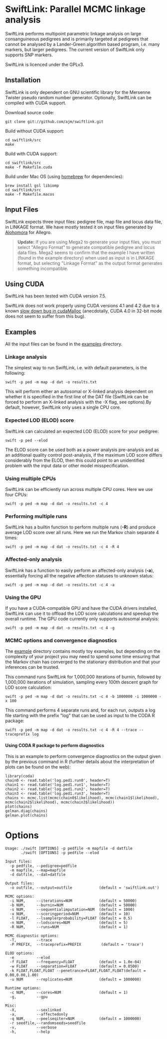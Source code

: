 # SwiftLink: Parallel MCMC linkage analysis

SwiftLink performs multipoint parametric linkage analysis on large consanguineous pedigrees and is primarily targeted at pedigrees that cannot be analysed by a Lander-Green algorithm based program, i.e. many markers, but larger pedigrees. The current version of SwiftLink only supports SNP markers.

SwiftLink is licenced under the GPLv3.

## Installation

SwiftLink is only dependent on GNU scientific library for the Mersenne Twister pseudo random number generator. Optionally, SwiftLink can be compiled with CUDA support.

Download source code:

    git clone git://github.com/ajm/swiftlink.git

Build without CUDA support:

    cd swiftlink/src
    make

Build with CUDA support:

    cd swiftlink/src
    make -f Makefile.cuda

Build under Mac OS (using [homebrew](http://brew.sh/) for dependencies):

    brew install gsl libiomp
    cd swiftlink/src
    make -f Makefile.macos

## Input Files

SwiftLink expects three input files: pedigree file, map file and locus data file, in LINKAGE format. We have mostly tested it on input files generated by [Alohomora](http://bioinformatics.oxfordjournals.org/content/21/9/2123.full.pdf) for Allegro.

> <b>Update:</b> If you are using Mega2 to generate your input files, you must select "Allegro Format" to generate compatible pedigree and locus data files. 
> Mega2 seems to confirm that the example I have written (found in the example directory) when used as input is in LINKAGE format, but selecting "Linkage Format" as the output format generates something incompatible.

## Using CUDA

SwiftLink has been tested with CUDA version 7.5.

SwiftLink does not work properly using CUDA versions 4.1 and 4.2 due to a known [slow down bug in cudaMalloc](http://stackoverflow.com/questions/10320562/a-disastrous-slowdown-of-cudamalloc-in-nvidia-drivers-from-version-285) (anecdotally, CUDA 4.0 in 32-bit mode does not seem to suffer from this bug).

## Examples

All the input files can be found in the [examples](https://github.com/ajm/swiftlink/tree/master/example) directory.

### Linkage analysis

The simplest way to run SwiftLink, i.e. with default parameters, is the following:

    swift -p ped -m map -d dat -o results.txt

This will perform either an autosomal or X-linked analysis dependent on whether it is specified in the first line of the DAT file (SwiftLink can be forced to perform an X-linked analysis with the -X flag, see options).By default, however, SwiftLink only uses a single CPU core.

### Expected LOD (ELOD) score

SwiftLink can calculated an expected LOD (ELOD) score for your pedigree:

    swift -p ped --elod

The ELOD score can be used both as a power analysis pre-analysis and as an additional quality control post-analysis, if the maximum LOD score differs considerably from the ELOD, then this could point to an unidentified problem with the input data or other model misspecification.

### Using multiple CPUs

SwiftLink can be efficiently run across multiple CPU cores. Here we use four CPUs:

    swift -p ped -m map -d dat -o results.txt -c 4 

### Performing multiple runs

SwiftLink has a builtin function to perform multiple runs (<b>-R</b>) and produce average LOD score over all runs. Here we run the Markov chain separate 4 times:

    swift -p ped -m map -d dat -o results.txt -c 4 -R 4

### Affected-only analysis

SwiftLink has a function to easily perform an affected-only analysis (<b>-a</b>), essentially forcing all the negative affection statuses to unknown status:

    swift -p ped -m map -d dat -o results.txt -c 4 -a

### Using the GPU

If you have a CUDA-compatible GPU and have the CUDA drivers installed, SwiftLink can use it to offload the LOD score calculations and speedup the overall runtime. The GPU code currently only supports autosomal analysis:

    swift -p ped -m map -d dat -o results.txt -c 4 -g

### MCMC options and convergence diagnostics

The [example](https://github.com/ajm/swiftlink/tree/master/example) directory contains mostly toy examples, but depending on the complexity of your project you may need to spend some time ensuring that the Markov chain has converged to the stationary distribution and that your inferences can be trusted. 

This command runs SwiftLink for 1,000,000 iterations of burnin, followed by 1,000,000 iterations of simulation, sampling every 100th descent graph for LOD score calculation:

    swift -p ped -m map -d dat -o results.txt -c 4 -b 1000000 -i 1000000 -x 100

This command performs 4 separate runs and, for each run, outputs a log file starting with the prefix "log" that can be used as input to the CODA R package:

    swift -p ped -m map -d dat -o results.txt -c 4 -R 4 --trace --traceprefix log

#### Using CODA R package to perform diagnostics

This is an example to perform convergence diagnostics on the output given by the previous command in R (further details about the interpretation of plots can be found on the web):

    library(coda)
    chain0 <- read.table('log.ped1.run0', header=T)
    chain1 <- read.table('log.ped1.run1', header=T)
    chain2 <- read.table('log.ped1.run2', header=T)
    chain3 <- read.table('log.ped1.run3', header=T)
    chains <- mcmc.list(mcmc(chain0$likelihood), mcmc(chain1$likelihood), mcmc(chain2$likelihood), mcmc(chain3$likelihood))
    plot(chains)
    gelman.diag(chains)
    gelman.plot(chains)

# Options

    Usage: ./swift [OPTIONS] -p pedfile -m mapfile -d datfile
           ./swift [OPTIONS] -p pedfile --elod

    Input files:
      -p pedfile, --pedigree=pedfile
      -m mapfile, --map=mapfile
      -d datfile, --dat=datfile

    Output files:
      -o outfile, --output=outfile            (default = 'swiftlink.out')

    MCMC options:
      -i NUM,     --iterations=NUM            (default = 50000)
      -b NUM,     --burnin=NUM                (default = 50000)
      -s NUM,     --sequentialimputation=NUM  (default = 1000)
      -x NUM,     --scoringperiod=NUM         (default = 10)
      -l FLOAT,   --lsamplerprobability=FLOAT (default = 0.5)
      -n NUM,     --lodscores=NUM             (default = 5)
      -R NUM,     --runs=NUM                  (default = 1)

    MCMC diagnostic options:
      -T,         --trace
      -P PREFIX,  --traceprefix=PREFIX         (default = 'trace')

    ELOD options:
      -e          --elod
      -f FLOAT    --frequency=FLOAT           (default = 1.0e-04)
      -w FLOAT    --separation=FLOAT          (default = 0.0500)
      -k FLOAT,FLOAT,FLOAT --penetrance=FLOAT,FLOAT,FLOAT(default = 0.00,0.00,1.00)
      -u NUM      --replicates=NUM            (default = 1000000)

    Runtime options:
      -c NUM,     --cores=NUM                 (default = 1)
      -g,         --gpu

    Misc:
      -X,         --sexlinked
      -a,         --affectedonly
      -q NUM,     --peelseqiter=NUM           (default = 1000000)
      -r seedfile,--randomseeds=seedfile
      -v,         --verbose
      -h,         --help

